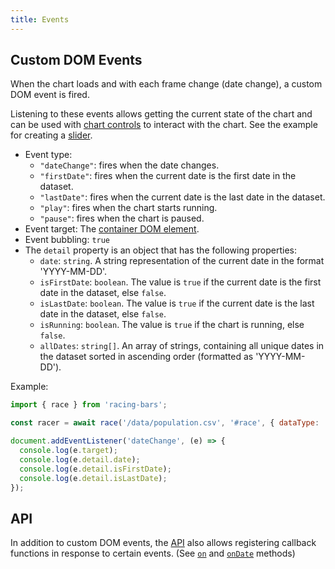 ```yaml
---
title: Events
---
```


## Custom DOM Events

When the chart loads and with each frame change (date change), a custom DOM event is fired.

Listening to these events allows getting the current state of the chart and can be used with [chart controls](../guides/chart-controls.md) to interact with the chart.
See the example for creating a [slider](../gallery/slider.md).

- Event type:
  - `"dateChange"`: fires when the date changes.
  - `"firstDate"`: fires when the current date is the first date in the dataset.
  - `"lastDate"`: fires when the current date is the last date in the dataset.
  - `"play"`: fires when the chart starts running.
  - `"pause"`: fires when the chart is paused.
- Event target: The [container DOM element](../getting-started/usage.md#race).
- Event bubbling: `true`
- The `detail` property is an object that has the following properties:
  - `date`: `string`. A string representation of the current date in the format 'YYYY-MM-DD'.
  - `isFirstDate`: `boolean`. The value is `true` if the current date is the first date in the dataset, else `false`.
  - `isLastDate`: `boolean`. The value is `true` if the current date is the last date in the dataset, else `false`.
  - `isRunning`: `boolean`. The value is `true` if the chart is running, else `false`.
  - `allDates`: `string[]`. An array of strings, containing all unique dates in the dataset sorted in ascending order (formatted as 'YYYY-MM-DD').

Example:

```js
import { race } from 'racing-bars';

const racer = await race('/data/population.csv', '#race', { dataType: 'csv' });

document.addEventListener('dateChange', (e) => {
  console.log(e.target);
  console.log(e.detail.date);
  console.log(e.detail.isFirstDate);
  console.log(e.detail.isLastDate);
});
```

## API

In addition to custom DOM events, the [API](./api.md) also allows registering callback functions in response to certain events. (See [`on`](./api.md#on) and [`onDate`](./api.md#ondate) methods)
